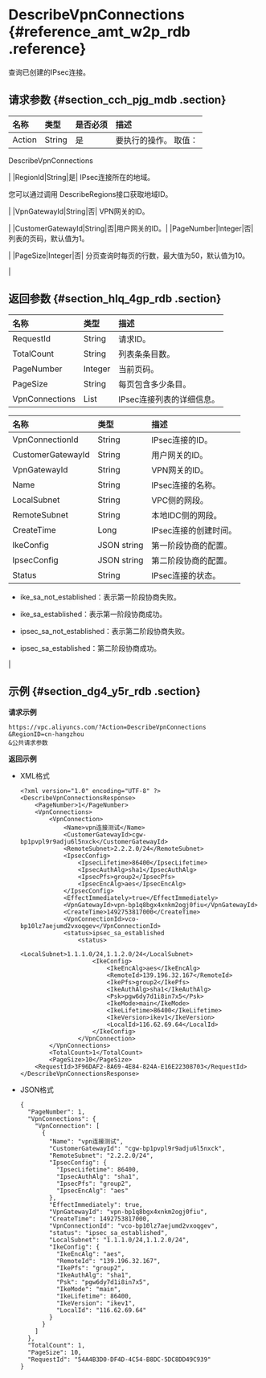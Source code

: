 # DescribeVpnConnections {#reference_amt_w2p_rdb .reference}

查询已创建的IPsec连接。

## 请求参数 {#section_cch_pjg_mdb .section}

|名称|类型|是否必须|描述|
|:-|:-|:---|:-|
|Action|String|是| 要执行的操作。 取值：

 DescribeVpnConnections

 |
|RegionId|String|是| IPsec连接所在的地域。

 您可以通过调用 DescribeRegions接口获取地域ID。

 |
|VpnGatewayId|String|否| VPN网关的ID。

 |
|CustomerGatewayId|String|否|用户网关的ID。|
|PageNumber|Integer|否| 列表的页码，默认值为1。

 |
|PageSize|Integer|否| 分页查询时每页的行数，最大值为50，默认值为10。

 |

## 返回参数 {#section_hlq_4gp_rdb .section}

|名称|类型|描述|
|:-|:-|:-|
|RequestId|String|请求ID。|
|TotalCount|String|列表条条目数。|
|PageNumber|Integer|当前页码。|
|PageSize|String|每页包含多少条目。|
|VpnConnections|List|IPsec连接列表的详细信息。|

|名称|类型|描述|
|:-|:-|:-|
|VpnConnectionId|String|IPsec连接的ID。|
|CustomerGatewayId|String|用户网关的ID。|
|VpnGatewayId|String|VPN网关的ID。|
|Name|String|IPsec连接的名称。|
|LocalSubnet|String|VPC侧的网段。|
|RemoteSubnet|String|本地IDC侧的网段。|
|CreateTime|Long|IPsec连接的创建时间。|
|IkeConfig|JSON string|第一阶段协商的配置。|
|IpsecConfig|JSON string|第二阶段协商的配置。|
|Status |String| IPsec连接的状态。

 -   ike\_sa\_not\_established：表示第一阶段协商失败。

-   ike\_sa\_established：表示第一阶段协商成功。

-   ipsec\_sa\_not\_established：表示第二阶段协商失败。

-   ipsec\_sa\_established：第二阶段协商成功。


 |

## 示例 {#section_dg4_y5r_rdb .section}

**请求示例**

``` {#createVPCpub}
https://vpc.aliyuncs.com/?Action=DescribeVpnConnections
&RegionID=cn-hangzhou
&公共请求参数
```

**返回示例**

-   XML格式

    ```
    <?xml version="1.0" encoding="UTF-8" ?>
    <DescribeVpnConnectionsResponse>
        <PageNumber>1</PageNumber>
        <VpnConnections>
            <VpnConnection>
                <Name>vpn连接测试</Name>
                <CustomerGatewayId>cgw-bp1pvpl9r9adju6l5nxck</CustomerGatewayId>
                <RemoteSubnet>2.2.2.0/24</RemoteSubnet>
                <IpsecConfig>
                    <IpsecLifetime>86400</IpsecLifetime>
                    <IpsecAuthAlg>sha1</IpsecAuthAlg>
                    <IpsecPfs>group2</IpsecPfs>
                    <IpsecEncAlg>aes</IpsecEncAlg>
                </IpsecConfig>
                <EffectImmediately>true</EffectImmediately>
                <VpnGatewayId>vpn-bp1q8bgx4xnkm2ogj0fiu</VpnGatewayId>
                <CreateTime>1492753817000</CreateTime>
                <VpnConnectionId>vco-bp10lz7aejumd2vxoqgev</VpnConnectionId>
                <status>ipsec_sa_established
                    <status>
                        <LocalSubnet>1.1.1.0/24,1.1.2.0/24</LocalSubnet>
                        <IkeConfig>
                            <IkeEncAlg>aes</IkeEncAlg>
                            <RemoteId>139.196.32.167</RemoteId>
                            <IkePfs>group2</IkePfs>
                            <IkeAuthAlg>sha1</IkeAuthAlg>
                            <Psk>pgw6dy7d1i8in7x5</Psk>
                            <IkeMode>main</IkeMode>
                            <IkeLifetime>86400</IkeLifetime>
                            <IkeVersion>ikev1</IkeVersion>
                            <LocalId>116.62.69.64</LocalId>
                        </IkeConfig>
                    </VpnConnection>
            </VpnConnections>
            <TotalCount>1</TotalCount>
            <PageSize>10</PageSize>
        <RequestId>3F96DAF2-8A69-4E84-824A-E16E22308703</RequestId>
    </DescribeVpnConnectionsResponse>
    ```

-   JSON格式

    ```
    {
      "PageNumber": 1,
      "VpnConnections": {
        "VpnConnection": [
          {
            "Name": "vpn连接测试",
            "CustomerGatewayId": "cgw-bp1pvpl9r9adju6l5nxck",
            "RemoteSubnet": "2.2.2.0/24",
            "IpsecConfig": {
              "IpsecLifetime": 86400,
              "IpsecAuthAlg": "sha1",
              "IpsecPfs": "group2",
              "IpsecEncAlg": "aes"
            },
            "EffectImmediately": true,
            "VpnGatewayId": "vpn-bp1q8bgx4xnkm2ogj0fiu",
            "CreateTime": 1492753817000,
            "VpnConnectionId": "vco-bp10lz7aejumd2vxoqgev",
            "status": "ipsec_sa_established",
            "LocalSubnet": "1.1.1.0/24,1.1.2.0/24",
            "IkeConfig": {
              "IkeEncAlg": "aes",
              "RemoteId": "139.196.32.167",
              "IkePfs": "group2",
              "IkeAuthAlg": "sha1",
              "Psk": "pgw6dy7d1i8in7x5",
              "IkeMode": "main",
              "IkeLifetime": 86400,
              "IkeVersion": "ikev1",
              "LocalId": "116.62.69.64"
            }
          }
        ]
      },
      "TotalCount": 1,
      "PageSize": 10,
      "RequestId": "54A4B3D0-DF4D-4C54-B8DC-5DC8DD49C939"
    }
    ```


